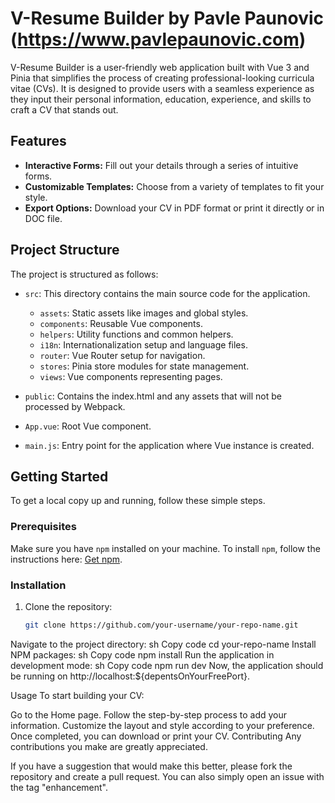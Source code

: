# V-Resume Builder by Pavle Paunovic (https://www.pavlepaunovic.com)

V-Resume Builder is a user-friendly web application built with Vue 3 and Pinia that simplifies the process of creating professional-looking curricula vitae (CVs). It is designed to provide users with a seamless experience as they input their personal information, education, experience, and skills to craft a CV that stands out.

## Features

- **Interactive Forms:** Fill out your details through a series of intuitive forms.
- **Customizable Templates:** Choose from a variety of templates to fit your style.
- **Export Options:** Download your CV in PDF format or print it directly or in DOC file.

## Project Structure

The project is structured as follows:

- `src`: This directory contains the main source code for the application.
  - `assets`: Static assets like images and global styles.
  - `components`: Reusable Vue components.
  - `helpers`: Utility functions and common helpers.
  - `i18n`: Internationalization setup and language files.
  - `router`: Vue Router setup for navigation.
  - `stores`: Pinia store modules for state management.
  - `views`: Vue components representing pages.

- `public`: Contains the index.html and any assets that will not be processed by Webpack.

- `App.vue`: Root Vue component.
- `main.js`: Entry point for the application where Vue instance is created.

## Getting Started

To get a local copy up and running, follow these simple steps.

### Prerequisites

Make sure you have `npm` installed on your machine. To install `npm`, follow the instructions here: [Get npm](https://www.npmjs.com/get-npm).

### Installation

1. Clone the repository:
   ```sh
   git clone https://github.com/your-username/your-repo-name.git
Navigate to the project directory:
sh
Copy code
cd your-repo-name
Install NPM packages:
sh
Copy code
npm install
Run the application in development mode:
sh
Copy code
npm run dev
Now, the application should be running on http://localhost:${depentsOnYourFreePort}.

Usage
To start building your CV:

Go to the Home page.
Follow the step-by-step process to add your information.
Customize the layout and style according to your preference.
Once completed, you can download or print your CV.
Contributing
Any contributions you make are greatly appreciated.

If you have a suggestion that would make this better, please fork the repository and create a pull request. You can also simply open an issue with the tag "enhancement".